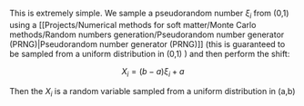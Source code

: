 This is extremely simple.
We sample a pseudorandom number $\xi_i$ from (0,1) using a [[Projects/Numerical methods for soft matter/Monte Carlo methods/Random numbers generation/Pseudorandom number generator (PRNG)|Pseudorandom number generator (PRNG)]] (this is guaranteed to be sampled from a uniform distribution in (0,1) ) and then perform the shift:

$$ X_i = (b-a)\xi_i +a $$

Then the $X_i$ is a random variable sampled from a uniform distribution in (a,b)
